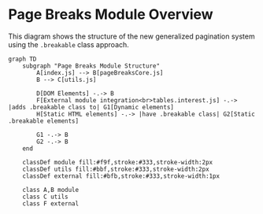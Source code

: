 # Page Breaks Module Overview

This diagram shows the structure of the new generalized pagination system using the `.breakable` class approach.

```mermaid
graph TD
    subgraph "Page Breaks Module Structure"
        A[index.js] --> B[pageBreaksCore.js]
        B --> C[utils.js]
        
        D[DOM Elements] -.-> B
        F[External module integration<br>tables.interest.js] -.-> |adds .breakable class to| G1[Dynamic elements]
        H[Static HTML elements] -.-> |have .breakable class| G2[Static .breakable elements]
        
        G1 -.-> B
        G2 -.-> B
    end
    
    classDef module fill:#f9f,stroke:#333,stroke-width:2px
    classDef utils fill:#bbf,stroke:#333,stroke-width:2px
    classDef external fill:#bfb,stroke:#333,stroke-width:1px
    
    class A,B module
    class C utils
    class F external

